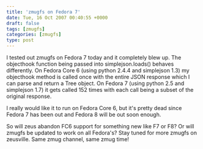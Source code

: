 ```yaml
---
title: 'zmugfs on Fedora 7'
date: Tue, 16 Oct 2007 00:40:55 +0000
draft: false
tags: [zmugfs]
categories: [zmugfs]
type: post
---
```


I tested out zmugfs on Fedora 7 today and it completely blew up. The objecthook function being passed into simplejson.loads() behaves differently. On Fedora Core 6 (using python 2.4.4 and simplejson 1.3) my objecthook method is called once with the entire JSON response which I can parse and return a Tree object. On Fedora 7 (using python 2.5 and simplejson 1.7) it gets called 152 times with each call being a subset of the original response.

I really would like it to run on Fedora Core 6, but it's pretty dead since Fedora 7 has been out and Fedora 8 will be out soon enough.

So will zeus abandon FC6 support for something new like F7 or F8? Or will zmugfs be updated to work on all Fedora's? Stay tuned for more zmugfs on zeusville. Same zmug channel, same zmug time!

<insert cheezy soap opera music here>